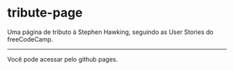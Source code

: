 # tribute-page
Uma página de tributo à Stephen Hawking, seguindo as User Stories do freeCodeCamp.

* * *

Você pode acessar pelo github pages.
